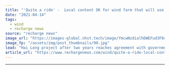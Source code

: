 ```yaml
---
title: "'Quite a ride' -  Local content OK for wind farm that will use record-size turbines off Taiwan"
date: "2021-04-14"
tags: 
  - wind
  - recharge news
source: "recharge news"
image_url: "https://images-global.nhst.tech/image/YmcwNzdialhDWEFud3F0c0VtSDBTNUNBUFJybW1YR3hrL1dWWmxIT0FnTT0=/nhst/binary/d43d5b361b0496fbe7872f52c6f67550"
image_fp: "/assets/img/post_thumbnails/90.jpg"
lead: "Hai Long project after two years reaches agreement with government over industrialisation"
article_url: "https://www.rechargenews.com/wind/quite-a-ride-local-content-ok-for-wind-farm-that-will-use-record-size-turbines-off-taiwan/2-1-995418"
---
```


---
